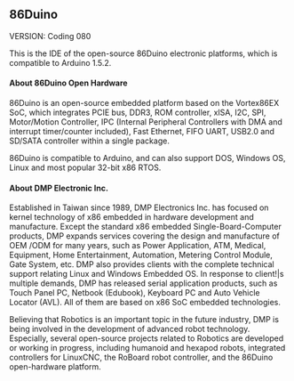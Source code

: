 86Duino
---------

VERSION: Coding 080

This is the IDE of the open-source 86Duino electronic platforms, which is 
compatible to Arduino 1.5.2.


#### About 86Duino Open Hardware ####

86Duino is an open-source embedded platform based on the Vortex86EX SoC, which 
integrates PCIE bus, DDR3, ROM controller, xISA, I2C, SPI, Motor/Motion 
Controller, IPC (Internal Peripheral Controllers with DMA and interrupt 
timer/counter included), Fast Ethernet, FIFO UART, USB2.0 and SD/SATA 
controller within a single package.

86Duino is compatible to Arduino, and can also support DOS, Windows OS, Linux 
and most popular 32-bit x86 RTOS.

#### About DMP Electronic Inc. ####

Established in Taiwan since 1989, DMP Electronics Inc. has focused on kernel 
technology of x86 embedded in hardware development and manufacture. Except the 
standard x86 embedded Single-Board-Computer products, DMP expands services 
covering the design and manufacture of OEM /ODM for many years, such as Power 
Application, ATM, Medical, Equipment, Home Entertainment, Automation, Metering 
Control Module, Gate System, etc. DMP also provides clients with the complete 
technical support relating Linux and Windows Embedded OS. In response to 
client!|s multiple demands, DMP has released serial application products, 
such as Touch Panel PC, Netbook (Edubook), Keyboard PC and Auto Vehicle 
Locator (AVL). All of them are based on x86 SoC embedded technologies.

Believing that Robotics is an important topic in the future industry, DMP is 
being involved in the development of advanced robot technology. Especially, 
several open-source projects related to Robotics are developed or working in 
progress, including humanoid and hexapod robots, integrated controllers for 
LinuxCNC, the RoBoard robot controller, and the 86Duino open-hardware platform.
